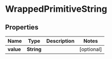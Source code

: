 # WrappedPrimitiveString

## Properties
Name | Type | Description | Notes
------------ | ------------- | ------------- | -------------
**value** | **String** |  |  [optional]
